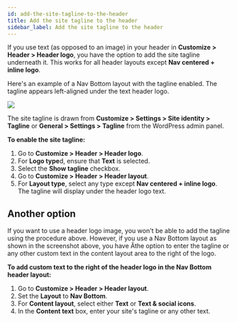 ```yaml
---
id: add-the-site-tagline-to-the-header
title: Add the site tagline to the header
sidebar_label: Add the site tagline to the header
---
```


If you use text (as opposed to an image) in your header in **Customize > Header > Header logo**, you have the option to add the site tagline underneath it. This works for all header layouts except  **Nav centered + inline logo**.

Here's an example of a Nav Bottom layout with the tagline enabled. The tagline appears left-aligned under the text header logo.

![](/img/add-the-site-tagline-to-the-header-0a513d62.png)

The site tagline is drawn from **Customize > Settings > Site identity > Tagline** or **General > Settings > Tagline** from the WordPress admin panel.

**To enable the site tagline:**

  1. Go to **Customize > Header > Header logo**.
  2. For **Logo type**d, ensure that **Text** is selected.
  3. Select the **Show tagline** checkbox.
  4. Go to **Customize > Header > Header layout**.
  5. For **Layout type**, select any type except **Nav centered + inline logo**.  
  The tagline will display under the header logo text.

## Another option

If you want to use a header logo image, you won't be able to add the tagline using the procedure above. However, if you use a Nav Bottom layout as shown in the screenshot above, you have Âthe option to enter the tagline or any other custom text in the content layout area to the right of the logo.

**To add custom text to the right of the header logo in the Nav Bottom header layout:**

  1. Go to **Customize > Header > Header layout**.
  2. Set the **Layout** to **Nav Bottom**.
  3. For **Content layout**, select either **Text** or **Text & social icons**.
  4. In the **Content text** box, enter your site's tagline or any other text.
